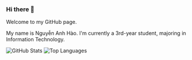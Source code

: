 ### Hi there 👋

Welcome to my GitHub page. 

My name is Nguyễn Anh Hào. I'm currently a 3rd-year student, majoring in Information Technology.

![GitHub Stats](https://github-readme-stats.vercel.app/api?username=nguyen-anh-hao&show_icons=true&count_private=true&hide_title=true&hide=prs)
![Top Languages](https://github-readme-stats.vercel.app/api/top-langs/?username=nguyen-anh-hao&hide_title=true&layout=compact)

<!---
nguyen-anh-hao/nguyen-anh-hao is a ✨ special ✨ repository because its `README.md` (this file) appears on your GitHub profile.
You can click the Preview link to take a look at your changes.

- 👋 Hi, I’m @nguyen-anh-hao
- 👀 I’m interested in ...
- 🌱 I’m currently learning ...
- 💞️ I’m looking to collaborate on ...
- 📫 How to reach me ...
- 😄 Pronouns: ...
- ⚡ Fun fact: ...
--->

